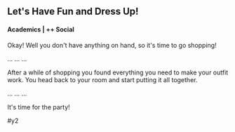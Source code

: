 ## Let's Have Fun and Dress Up!
#### Academics | ++ Social

Okay! Well you don't have anything on hand, so it's time to go shopping!

...
...
...

After a while of shopping you found everything you need to make your outfit work.
You head back to your room and start putting it all together.

...
...
...

It's time for the party! 

#y2